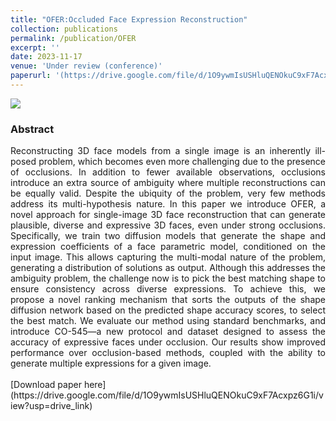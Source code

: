 ```yaml
---
title: "OFER:Occluded Face Expression Reconstruction"
collection: publications
permalink: /publication/OFER
excerpt: ''
date: 2023-11-17
venue: 'Under review (conference)'
paperurl: '(https://drive.google.com/file/d/1O9ywmIsUSHluQENOkuC9xF7Acxpz6G1i/view?usp=drive_link)'
---
```

<img src = '/files/ofer_teaser.png'>
<div style="text-align: justify">
<h3>Abstract</h3>
Reconstructing 3D face models from a single image is an inherently ill-posed problem, which becomes even more challenging due to the presence of occlusions. In addition to fewer available observations, occlusions introduce an extra source of ambiguity where multiple reconstructions can be equally valid. Despite the ubiquity of the problem, very few methods address its multi-hypothesis nature. In this paper we introduce OFER, a novel approach for single-image 3D face reconstruction that can generate plausible, diverse and expressive 3D faces, even under strong occlusions. Specifically, we train two diffusion models that generate the shape and expression coefficients of a face parametric model, conditioned on the input image. This allows capturing the multi-modal nature of the problem, generating a distribution of solutions as output. Although this addresses the ambiguity problem, the challenge now is to pick the best matching shape to ensure consistency across diverse expressions. To achieve this, we propose a novel ranking mechanism that sorts the outputs of the shape diffusion network based on the predicted shape accuracy scores, to select the best match. We evaluate our method using standard benchmarks, and introduce CO-545—a new protocol and dataset designed to assess the accuracy of expressive faces under occlusion. Our results show improved performance over occlusion-based methods, coupled with the ability to generate multiple expressions for a given image.
<br><br>
</div>
[Download paper here](https://drive.google.com/file/d/1O9ywmIsUSHluQENOkuC9xF7Acxpz6G1i/view?usp=drive_link)
